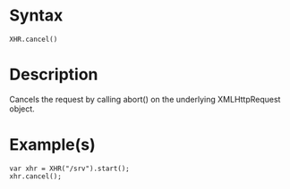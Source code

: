 # Syntax #
```
XHR.cancel()
```

# Description #

Cancels the request by calling abort() on the underlying XMLHttpRequest object.

# Example(s) #

```
var xhr = XHR("/srv").start();
xhr.cancel();
```